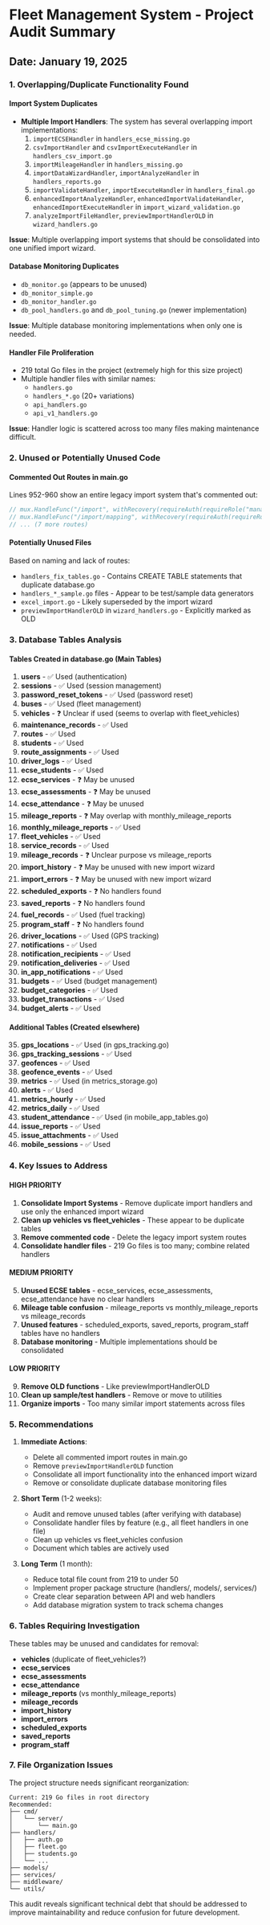 # Fleet Management System - Project Audit Summary

## Date: January 19, 2025

### 1. Overlapping/Duplicate Functionality Found

#### Import System Duplicates
- **Multiple Import Handlers**: The system has several overlapping import implementations:
  1. `importECSEHandler` in `handlers_ecse_missing.go`
  2. `csvImportHandler` and `csvImportExecuteHandler` in `handlers_csv_import.go`
  3. `importMileageHandler` in `handlers_missing.go`
  4. `importDataWizardHandler`, `importAnalyzeHandler` in `handlers_reports.go`
  5. `importValidateHandler`, `importExecuteHandler` in `handlers_final.go`
  6. `enhancedImportAnalyzeHandler`, `enhancedImportValidateHandler`, `enhancedImportExecuteHandler` in `import_wizard_validation.go`
  7. `analyzeImportFileHandler`, `previewImportHandlerOLD` in `wizard_handlers.go`
  
**Issue**: Multiple overlapping import systems that should be consolidated into one unified import wizard.

#### Database Monitoring Duplicates
- `db_monitor.go` (appears to be unused)
- `db_monitor_simple.go` 
- `db_monitor_handler.go`
- `db_pool_handlers.go` and `db_pool_tuning.go` (newer implementation)

**Issue**: Multiple database monitoring implementations when only one is needed.

#### Handler File Proliferation
- 219 total Go files in the project (extremely high for this size project)
- Multiple handler files with similar names:
  - `handlers.go`
  - `handlers_*.go` (20+ variations)
  - `api_handlers.go`
  - `api_v1_handlers.go`
  
**Issue**: Handler logic is scattered across too many files making maintenance difficult.

### 2. Unused or Potentially Unused Code

#### Commented Out Routes in main.go
Lines 952-960 show an entire legacy import system that's commented out:
```go
// mux.HandleFunc("/import", withRecovery(requireAuth(requireRole("manager")(requireDatabase(importHandler)))))
// mux.HandleFunc("/import/mapping", withRecovery(requireAuth(requireRole("manager")(requireDatabase(importMappingHandler)))))
// ... (7 more routes)
```

#### Potentially Unused Files
Based on naming and lack of routes:
- `handlers_fix_tables.go` - Contains CREATE TABLE statements that duplicate database.go
- `handlers_*_sample.go` files - Appear to be test/sample data generators
- `excel_import.go` - Likely superseded by the import wizard
- `previewImportHandlerOLD` in `wizard_handlers.go` - Explicitly marked as OLD

### 3. Database Tables Analysis

#### Tables Created in database.go (Main Tables)
1. **users** - ✅ Used (authentication)
2. **sessions** - ✅ Used (session management) 
3. **password_reset_tokens** - ✅ Used (password reset)
4. **buses** - ✅ Used (fleet management)
5. **vehicles** - ❓ Unclear if used (seems to overlap with fleet_vehicles)
6. **maintenance_records** - ✅ Used
7. **routes** - ✅ Used
8. **students** - ✅ Used
9. **route_assignments** - ✅ Used
10. **driver_logs** - ✅ Used
11. **ecse_students** - ✅ Used
12. **ecse_services** - ❓ May be unused
13. **ecse_assessments** - ❓ May be unused
14. **ecse_attendance** - ❓ May be unused
15. **mileage_reports** - ❓ May overlap with monthly_mileage_reports
16. **monthly_mileage_reports** - ✅ Used
17. **fleet_vehicles** - ✅ Used
18. **service_records** - ✅ Used
19. **mileage_records** - ❓ Unclear purpose vs mileage_reports
20. **import_history** - ❓ May be unused with new import wizard
21. **import_errors** - ❓ May be unused with new import wizard
22. **scheduled_exports** - ❓ No handlers found
23. **saved_reports** - ❓ No handlers found
24. **fuel_records** - ✅ Used (fuel tracking)
25. **program_staff** - ❓ No handlers found
26. **driver_locations** - ✅ Used (GPS tracking)
27. **notifications** - ✅ Used
28. **notification_recipients** - ✅ Used
29. **notification_deliveries** - ✅ Used
30. **in_app_notifications** - ✅ Used
31. **budgets** - ✅ Used (budget management)
32. **budget_categories** - ✅ Used
33. **budget_transactions** - ✅ Used
34. **budget_alerts** - ✅ Used

#### Additional Tables (Created elsewhere)
35. **gps_locations** - ✅ Used (in gps_tracking.go)
36. **gps_tracking_sessions** - ✅ Used
37. **geofences** - ✅ Used
38. **geofence_events** - ✅ Used
39. **metrics** - ✅ Used (in metrics_storage.go)
40. **alerts** - ✅ Used
41. **metrics_hourly** - ✅ Used
42. **metrics_daily** - ✅ Used
43. **student_attendance** - ✅ Used (in mobile_app_tables.go)
44. **issue_reports** - ✅ Used
45. **issue_attachments** - ✅ Used
46. **mobile_sessions** - ✅ Used

### 4. Key Issues to Address

#### HIGH PRIORITY
1. **Consolidate Import Systems** - Remove duplicate import handlers and use only the enhanced import wizard
2. **Clean up vehicles vs fleet_vehicles** - These appear to be duplicate tables
3. **Remove commented code** - Delete the legacy import system routes
4. **Consolidate handler files** - 219 Go files is too many; combine related handlers

#### MEDIUM PRIORITY
5. **Unused ECSE tables** - ecse_services, ecse_assessments, ecse_attendance have no clear handlers
6. **Mileage table confusion** - mileage_reports vs monthly_mileage_reports vs mileage_records
7. **Unused features** - scheduled_exports, saved_reports, program_staff tables have no handlers
8. **Database monitoring** - Multiple implementations should be consolidated

#### LOW PRIORITY
9. **Remove OLD functions** - Like previewImportHandlerOLD
10. **Clean up sample/test handlers** - Remove or move to utilities
11. **Organize imports** - Too many similar import statements across files

### 5. Recommendations

1. **Immediate Actions**:
   - Delete all commented import routes in main.go
   - Remove `previewImportHandlerOLD` function
   - Consolidate all import functionality into the enhanced import wizard
   - Remove or consolidate duplicate database monitoring files

2. **Short Term** (1-2 weeks):
   - Audit and remove unused tables (after verifying with database)
   - Consolidate handler files by feature (e.g., all fleet handlers in one file)
   - Clean up vehicles vs fleet_vehicles confusion
   - Document which tables are actively used

3. **Long Term** (1 month):
   - Reduce total file count from 219 to under 50
   - Implement proper package structure (handlers/, models/, services/)
   - Create clear separation between API and web handlers
   - Add database migration system to track schema changes

### 6. Tables Requiring Investigation

These tables may be unused and candidates for removal:
- **vehicles** (duplicate of fleet_vehicles?)
- **ecse_services**
- **ecse_assessments** 
- **ecse_attendance**
- **mileage_reports** (vs monthly_mileage_reports)
- **mileage_records**
- **import_history**
- **import_errors**
- **scheduled_exports**
- **saved_reports**
- **program_staff**

### 7. File Organization Issues

The project structure needs significant reorganization:
```
Current: 219 Go files in root directory
Recommended:
├── cmd/
│   └── server/
│       └── main.go
├── handlers/
│   ├── auth.go
│   ├── fleet.go
│   ├── students.go
│   └── ...
├── models/
├── services/
├── middleware/
└── utils/
```

This audit reveals significant technical debt that should be addressed to improve maintainability and reduce confusion for future development.